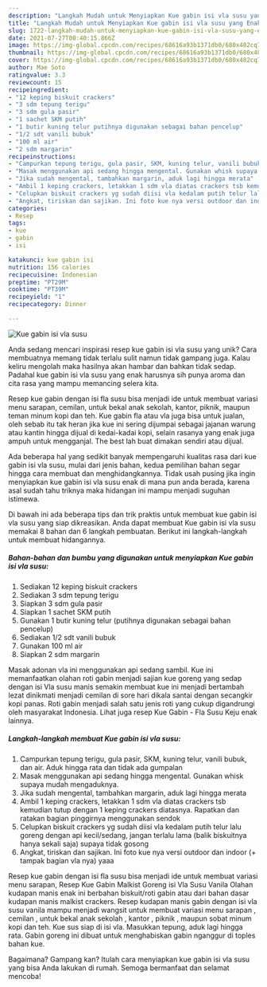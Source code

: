 ```yaml
---
description: "Langkah Mudah untuk Menyiapkan Kue gabin isi vla susu yang Enak"
title: "Langkah Mudah untuk Menyiapkan Kue gabin isi vla susu yang Enak"
slug: 1722-langkah-mudah-untuk-menyiapkan-kue-gabin-isi-vla-susu-yang-enak
date: 2021-07-27T00:40:15.866Z
image: https://img-global.cpcdn.com/recipes/68616a93b1371db0/680x482cq70/kue-gabin-isi-vla-susu-foto-resep-utama.jpg
thumbnail: https://img-global.cpcdn.com/recipes/68616a93b1371db0/680x482cq70/kue-gabin-isi-vla-susu-foto-resep-utama.jpg
cover: https://img-global.cpcdn.com/recipes/68616a93b1371db0/680x482cq70/kue-gabin-isi-vla-susu-foto-resep-utama.jpg
author: Mae Soto
ratingvalue: 3.3
reviewcount: 15
recipeingredient:
- "12 keping biskuit crackers"
- "3 sdm tepung terigu"
- "3 sdm gula pasir"
- "1 sachet SKM putih"
- "1 butir kuning telur putihnya digunakan sebagai bahan pencelup"
- "1/2 sdt vanili bubuk"
- "100 ml air"
- "2 sdm margarin"
recipeinstructions:
- "Campurkan tepung terigu, gula pasir, SKM, kuning telur, vanili bubuk, dan air. Aduk hingga rata dan tidak ada gumpalan"
- "Masak menggunakan api sedang hingga mengental. Gunakan whisk supaya mudah mengaduknya."
- "Jika sudah mengental, tambahkan margarin, aduk lagi hingga merata"
- "Ambil 1 keping crackers, letakkan 1 sdm vla diatas crackers tsb kemudian tutup dengan 1 keping crackers diatasnya. Rapatkan dan ratakan bagian pinggirnya menggunakan sendok"
- "Celupkan biskuit crackers yg sudah diisi vla kedalam putih telur lalu goreng dengan api kecil/sedang, jangan terlalu lama (balik biskuitnya hanya sekali saja) supaya tidak gosong"
- "Angkat, tiriskan dan sajikan. Ini foto kue nya versi outdoor dan indoor (+ tampak bagian vla nya) yaaa"
categories:
- Resep
tags:
- kue
- gabin
- isi

katakunci: kue gabin isi 
nutrition: 156 calories
recipecuisine: Indonesian
preptime: "PT29M"
cooktime: "PT39M"
recipeyield: "1"
recipecategory: Dinner

---
```



![Kue gabin isi vla susu](https://img-global.cpcdn.com/recipes/68616a93b1371db0/680x482cq70/kue-gabin-isi-vla-susu-foto-resep-utama.jpg)

Anda sedang mencari inspirasi resep kue gabin isi vla susu yang unik? Cara membuatnya memang tidak terlalu sulit namun tidak gampang juga. Kalau keliru mengolah maka hasilnya akan hambar dan bahkan tidak sedap. Padahal kue gabin isi vla susu yang enak harusnya sih punya aroma dan cita rasa yang mampu memancing selera kita.

Resep kue gabin dengan isi fla susu bisa menjadi ide untuk membuat variasi menu sarapan, cemilan, untuk bekal anak sekolah, kantor, piknik, maupun teman minum kopi dan teh. Kue gabin fla atau vla juga bisa untuk jualan, oleh sebab itu tak heran jika kue ini sering dijumpai sebagai jajanan warung atau kantin hingga dijual di kedai-kadai kopi, selain rasanya yang enak juga ampuh untuk mengganjal. The best lah buat dimakan sendiri atau dijual.

Ada beberapa hal yang sedikit banyak mempengaruhi kualitas rasa dari kue gabin isi vla susu, mulai dari jenis bahan, kedua pemilihan bahan segar hingga cara membuat dan menghidangkannya. Tidak usah pusing jika ingin menyiapkan kue gabin isi vla susu enak di mana pun anda berada, karena asal sudah tahu triknya maka hidangan ini mampu menjadi suguhan istimewa.


Di bawah ini ada beberapa tips dan trik praktis untuk membuat kue gabin isi vla susu yang siap dikreasikan. Anda dapat membuat Kue gabin isi vla susu memakai 8 bahan dan 6 langkah pembuatan. Berikut ini langkah-langkah untuk membuat hidangannya.

<!--inarticleads1-->

##### Bahan-bahan dan bumbu yang digunakan untuk menyiapkan Kue gabin isi vla susu:

1. Sediakan 12 keping biskuit crackers
1. Sediakan 3 sdm tepung terigu
1. Siapkan 3 sdm gula pasir
1. Siapkan 1 sachet SKM putih
1. Gunakan 1 butir kuning telur (putihnya digunakan sebagai bahan pencelup)
1. Sediakan 1/2 sdt vanili bubuk
1. Gunakan 100 ml air
1. Siapkan 2 sdm margarin


Masak adonan vla ini menggunakan api sedang sambil. Kue ini memanfaatkan olahan roti gabin menjadi sajian kue goreng yang sedap dengan isi Vla susu manis semakin membuat kue ini menjadi bertambah lezat dinikmati menjadi cemilan di sore hari dikala santai dengan secangkir kopi panas. Roti gabin menjadi salah satu jenis roti yang cukup digandrungi oleh masyarakat Indonesia. Lihat juga resep Kue Gabin - Fla Susu Keju enak lainnya. 

<!--inarticleads2-->

##### Langkah-langkah membuat Kue gabin isi vla susu:

1. Campurkan tepung terigu, gula pasir, SKM, kuning telur, vanili bubuk, dan air. Aduk hingga rata dan tidak ada gumpalan
1. Masak menggunakan api sedang hingga mengental. Gunakan whisk supaya mudah mengaduknya.
1. Jika sudah mengental, tambahkan margarin, aduk lagi hingga merata
1. Ambil 1 keping crackers, letakkan 1 sdm vla diatas crackers tsb kemudian tutup dengan 1 keping crackers diatasnya. Rapatkan dan ratakan bagian pinggirnya menggunakan sendok
1. Celupkan biskuit crackers yg sudah diisi vla kedalam putih telur lalu goreng dengan api kecil/sedang, jangan terlalu lama (balik biskuitnya hanya sekali saja) supaya tidak gosong
1. Angkat, tiriskan dan sajikan. Ini foto kue nya versi outdoor dan indoor (+ tampak bagian vla nya) yaaa


Resep kue gabin dengan isi fla susu bisa menjadi ide untuk membuat variasi menu sarapan, Resep Kue Gabin Malkist Goreng isi Vla Susu Vanila Olahan kudapan manis enak ini berbahan biskuit/roti gabin atau dari bahan dasar kudapan manis malkist crackers. Resep kudapan manis gabin dengan isi vla susu vanila mampu menjadi wangsit untuk membuat variasi menu sarapan , cemilan , untuk bekal anak sekolah , kantor , piknik , maupun sobat minum kopi dan teh. Kue sus siap di isi vla. Masukkan tepung, aduk lagi hingga rata. Gabin goreng ini dibuat untuk menghabiskan gabin nganggur di toples bahan kue. 

Bagaimana? Gampang kan? Itulah cara menyiapkan kue gabin isi vla susu yang bisa Anda lakukan di rumah. Semoga bermanfaat dan selamat mencoba!
